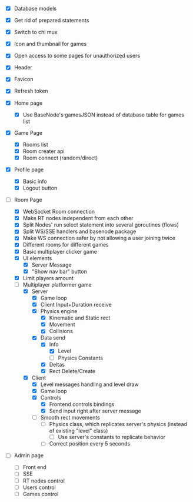 - [X] Database models
- [X] Get rid of prepared statements
- [X] Switch to chi mux
- [X] Icon and thumbnail for games
- [X] Open access to some pages for unauthorized users
- [X] Header
- [X] Favicon
- [X] Refresh token

- [X] Home page
    - [X] Use BaseNode's gamesJSON instead of database table for games list

- [X] Game Page
    - [X] Rooms list
    - [X] Room creater api
    - [X] Room connect (random/direct)

- [X] Profile page
    - [X] Basic info
    - [X] Logout button

- [ ] Room Page
    - [X] WebSocket Room connection
    - [X] Make RT nodes independent from each other
    - [X] Split Nodes' run select statement into several goroutines (flows)
    - [X] Split WS/SSE handlers and basenode package
    - [X] Make WS connection safer by not allowing a user joining twice
    - [X] Different rooms for different games
    - [X] Basic multiplayer clicker game
    - [X] UI elements
        - [X] Server Message
        - [X] "Show nav bar" button
    - [X] Limit players amount
    - [ ] Multiplayer platformer game
        - [X] Server
            - [X] Game loop
            - [X] Client Input+Duration receive
            - [X] Physics engine
                - [X] Kinematic and Static rect
                - [X] Movement
                - [X] Collisions
            - [X] Data send
                - [X] Info
                    - [X] Level
                    - [ ] Physics Constants
                - [X] Deltas
                - [X] Rect Delete/Create
        - [X] Client
            - [X] Level messages handling and level draw
            - [X] Game loop
            - [X] Controls
                - [X] Frontend controls bindings
                - [X] Send input right after server message
            - [ ] Smooth rect movements
                - [ ] Physics class, which replicates server's physics (instead of existing "level" class)
                    - [ ] Use server's constants to replicate behavior
                - [ ] Correct position every 5 seconds

- [ ] Admin page
    - [ ] Front end
    - [ ] SSE
    - [ ] RT nodes control
    - [ ] Users control
    - [ ] Games control
